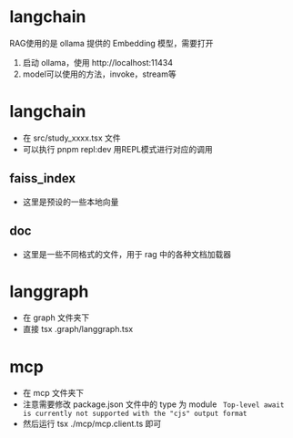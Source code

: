 # langchain 

RAG使用的是 ollama 提供的 Embedding 模型，需要打开
1. 启动 ollama，使用 http://localhost:11434
2. model可以使用的方法，invoke，stream等

# langchain 
- 在 src/study_xxxx.tsx 文件
- 可以执行 pnpm repl:dev 用REPL模式进行对应的调用

## faiss_index
- 这里是预设的一些本地向量

## doc
- 这里是一些不同格式的文件，用于 rag 中的各种文档加载器


# langgraph
- 在 graph 文件夹下
- 直接 tsx .graph/langgraph.tsx

# mcp
- 在 mcp 文件夹下
- 注意需要修改 package.json 文件中的 type 为 module
` Top-level await is currently not supported with the "cjs" output format`
- 然后运行 tsx  ./mcp/mcp.client.ts 即可
